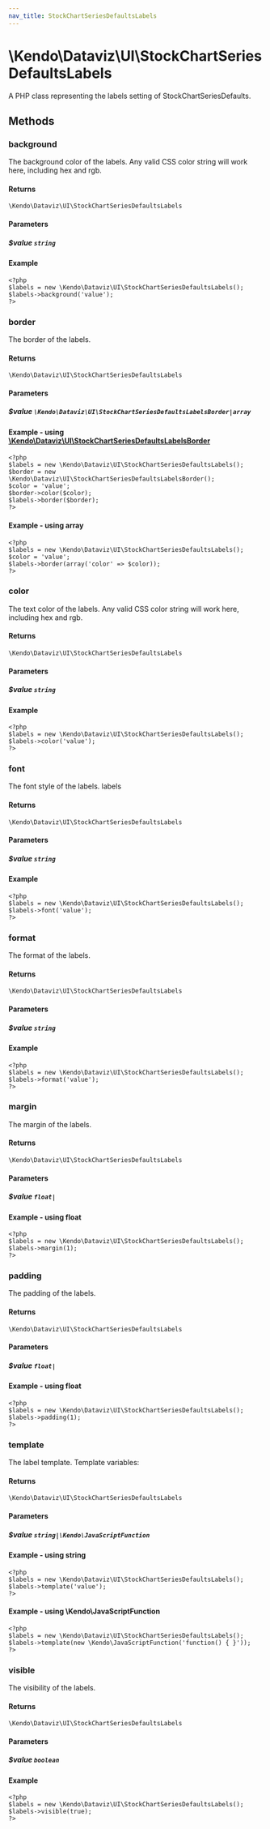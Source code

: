 ```yaml
---
nav_title: StockChartSeriesDefaultsLabels
---
```


# \Kendo\Dataviz\UI\StockChartSeriesDefaultsLabels

A PHP class representing the labels setting of StockChartSeriesDefaults.


## Methods

### background
The background color of the labels. Any valid CSS color string will work here,
including hex and rgb.

#### Returns
`\Kendo\Dataviz\UI\StockChartSeriesDefaultsLabels`

#### Parameters

##### $value `string`



#### Example 
    <?php
    $labels = new \Kendo\Dataviz\UI\StockChartSeriesDefaultsLabels();
    $labels->background('value');
    ?>

### border

The border of the labels.

#### Returns
`\Kendo\Dataviz\UI\StockChartSeriesDefaultsLabels`

#### Parameters

##### $value `\Kendo\Dataviz\UI\StockChartSeriesDefaultsLabelsBorder|array`


#### Example - using [\Kendo\Dataviz\UI\StockChartSeriesDefaultsLabelsBorder](/kendo-ui/api/wrappers/php/Kendo/Dataviz/UI/StockChartSeriesDefaultsLabelsBorder)
    <?php
    $labels = new \Kendo\Dataviz\UI\StockChartSeriesDefaultsLabels();
    $border = new \Kendo\Dataviz\UI\StockChartSeriesDefaultsLabelsBorder();
    $color = 'value';
    $border->color($color);
    $labels->border($border);
    ?>

#### Example - using array

    <?php
    $labels = new \Kendo\Dataviz\UI\StockChartSeriesDefaultsLabels();
    $color = 'value';
    $labels->border(array('color' => $color));
    ?>

### color
The text color of the labels. Any valid CSS color string will work here, including hex
and rgb.

#### Returns
`\Kendo\Dataviz\UI\StockChartSeriesDefaultsLabels`

#### Parameters

##### $value `string`



#### Example 
    <?php
    $labels = new \Kendo\Dataviz\UI\StockChartSeriesDefaultsLabels();
    $labels->color('value');
    ?>

### font
The font style of the labels.
labels

#### Returns
`\Kendo\Dataviz\UI\StockChartSeriesDefaultsLabels`

#### Parameters

##### $value `string`



#### Example 
    <?php
    $labels = new \Kendo\Dataviz\UI\StockChartSeriesDefaultsLabels();
    $labels->font('value');
    ?>

### format
The format of the labels.

#### Returns
`\Kendo\Dataviz\UI\StockChartSeriesDefaultsLabels`

#### Parameters

##### $value `string`



#### Example 
    <?php
    $labels = new \Kendo\Dataviz\UI\StockChartSeriesDefaultsLabels();
    $labels->format('value');
    ?>

### margin
The margin of the labels.

#### Returns
`\Kendo\Dataviz\UI\StockChartSeriesDefaultsLabels`

#### Parameters

##### $value `float|`



#### Example  - using float
    <?php
    $labels = new \Kendo\Dataviz\UI\StockChartSeriesDefaultsLabels();
    $labels->margin(1);
    ?>

### padding
The padding of the labels.

#### Returns
`\Kendo\Dataviz\UI\StockChartSeriesDefaultsLabels`

#### Parameters

##### $value `float|`



#### Example  - using float
    <?php
    $labels = new \Kendo\Dataviz\UI\StockChartSeriesDefaultsLabels();
    $labels->padding(1);
    ?>

### template
The label template.
Template variables:

#### Returns
`\Kendo\Dataviz\UI\StockChartSeriesDefaultsLabels`

#### Parameters

##### $value `string|\Kendo\JavaScriptFunction`



#### Example  - using string
    <?php
    $labels = new \Kendo\Dataviz\UI\StockChartSeriesDefaultsLabels();
    $labels->template('value');
    ?>

#### Example  - using \Kendo\JavaScriptFunction
    <?php
    $labels = new \Kendo\Dataviz\UI\StockChartSeriesDefaultsLabels();
    $labels->template(new \Kendo\JavaScriptFunction('function() { }'));
    ?>

### visible
The visibility of the labels.

#### Returns
`\Kendo\Dataviz\UI\StockChartSeriesDefaultsLabels`

#### Parameters

##### $value `boolean`



#### Example 
    <?php
    $labels = new \Kendo\Dataviz\UI\StockChartSeriesDefaultsLabels();
    $labels->visible(true);
    ?>

